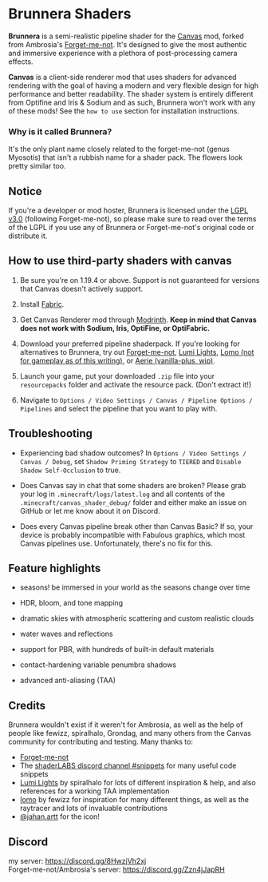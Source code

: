 # Brunnera Shaders

**Brunnera** is a semi-realistic pipeline shader for the [Canvas](https://modrinth.com/mod/canvas) mod, forked from Ambrosia's [Forget-me-not](https://github.com/ambrosia13/forgetmenot-shaders). It's designed to give the most authentic and immersive experience with a plethora of post-processing camera effects.  

**Canvas** is a client-side renderer mod that uses shaders for advanced rendering with the goal of having a modern and very flexible design for high performance and better readability. The shader system is entirely different from Optifine and Iris & Sodium and as such, Brunnera won't work with any of these mods! See the `how to use` section for installation instructions. 

### Why is it called Brunnera?
It's the only plant name closely related to the forget-me-not (genus Myosotis) that isn't a rubbish name for a shader pack. The flowers look pretty similar too.

## Notice

If you're a developer or mod hoster, Brunnera is licensed under the [LGPL v3.0](https://www.gnu.org/licenses/lgpl-3.0.en.html) (following Forget-me-not), so please make sure to read over the terms of the LGPL if you use any of Brunnera or Forget-me-not's original code or distribute it.

## How to use third-party shaders with canvas

1. Be sure you're on 1.19.4 or above. Support is not guaranteed for versions that Canvas doesn't actively support.

2. Install [Fabric](https://fabricmc.net/wiki/install).

3. Get Canvas Renderer mod through [Modrinth](https://modrinth.com/mod/canvas). **Keep in mind that Canvas does not work with Sodium, Iris, OptiFine, or OptiFabric.**

4. Download your preferred pipeline shaderpack. If you're looking for alternatives to Brunnera, try out [Forget-me-not](https://modrinth.com/shader/forgetmenot), [Lumi Lights](https://github.com/spiralhalo/LumiLights/releases), [Lomo (not for gameplay as of this writing)](https://github.com/fewizz/lomo/releases), or [Aerie (vanilla-plus, wip)](https://modrinth.com/shader/aerie-shaders).

5. Launch your game, put your downloaded `.zip` file into your `resourcepacks` folder and activate the resource pack. (Don't extract it!)

6. Navigate to `Options / Video Settings / Canvas / Pipeline Options / Pipelines` and select the pipeline that you want to play with.

## Troubleshooting

- Experiencing bad shadow outcomes? In `Options / Video Settings / Canvas / Debug`, set `Shadow Priming Strategy` to `TIERED` and `Disable Shadow Self-Occlusion` to true.

- Does Canvas say in chat that some shaders are broken? Please grab your log in `.minecraft/logs/latest.log` and all contents of the `.minecraft/canvas_shader_debug/` folder and either make an issue on GitHub or let me know about it on Discord.

- Does every Canvas pipeline break other than Canvas Basic? If so, your device is probably incompatible with Fabulous graphics, which most Canvas pipelines use. Unfortunately, there's no fix for this.

## Feature highlights

- seasons! be immersed in your world as the seasons change over time

- HDR, bloom, and tone mapping

- dramatic skies with atmospheric scattering and custom realistic clouds

- water waves and reflections

- support for PBR, with hundreds of built-in default materials

- contact-hardening variable penumbra shadows 

- advanced anti-aliasing (TAA)

## Credits

Brunnera wouldn't exist if it weren't for Ambrosia, as well as the help of people like fewizz, spiralhalo, Grondag, and many others from the Canvas community for contributing and testing. Many thanks to:

- [Forget-me-not](https://github.com/ambrosia13/forgetmenot-shaders)
- The [shaderLABS discord channel #snippets](https://discord.com/channels/237199950235041794/525510804494221312/959153316401655849) for many useful code snippets
- [Lumi Lights](https://github.com/spiralhalo/LumiLights) by spiralhalo for lots of different inspiration & help, and also references for a working TAA implementation
- [lomo](https://github.com/fewizz/lomo/releases) by fewizz for inspiration for many different things, as well as the raytracer and lots of invaluable contributions
- [@jahan.artt](https://www.instagram.com/jahan.artt/?hl=en) for the icon!

## Discord

my server: https://discord.gg/8HwzjVh2xj  
Forget-me-not/Ambrosia's server: https://discord.gg/Zzn4jJapRH
